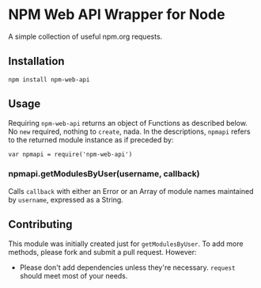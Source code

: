 # NPM Web API Wrapper for Node

A simple collection of useful npm.org requests.

## Installation

```
npm install npm-web-api
```

## Usage

Requiring `npm-web-api` returns an object of Functions as described below. No
`new` required, nothing to `create`, nada. In the descriptions, `npmapi` refers
to the returned module instance as if preceded by:

```
var npmapi = require('npm-web-api')
```

### npmapi.getModulesByUser(username, callback)

Calls `callback` with either an Error or an Array of module names maintained by
`username`, expressed as a String.

## Contributing

This module was initially created just for `getModulesByUser`. To add more
methods, please fork and submit a pull request. However:

 - Please don't add dependencies unless they're necessary. `request` should meet
    most of your needs.
